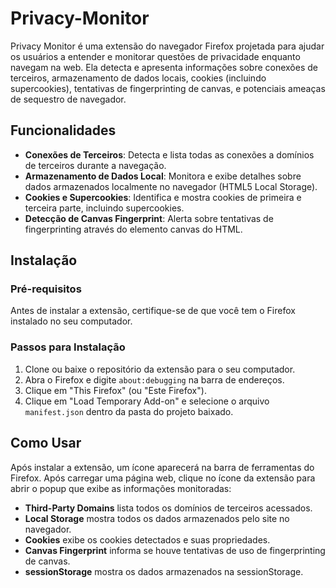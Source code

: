 # Privacy-Monitor

Privacy Monitor é uma extensão do navegador Firefox projetada para ajudar os usuários a entender e monitorar questões de privacidade enquanto navegam na web. Ela detecta e apresenta informações sobre conexões de terceiros, armazenamento de dados locais, cookies (incluindo supercookies), tentativas de fingerprinting de canvas, e potenciais ameaças de sequestro de navegador.

## Funcionalidades

- **Conexões de Terceiros**: Detecta e lista todas as conexões a domínios de terceiros durante a navegação.
- **Armazenamento de Dados Local**: Monitora e exibe detalhes sobre dados armazenados localmente no navegador (HTML5 Local Storage).
- **Cookies e Supercookies**: Identifica e mostra cookies de primeira e terceira parte, incluindo supercookies.
- **Detecção de Canvas Fingerprint**: Alerta sobre tentativas de fingerprinting através do elemento canvas do HTML.

## Instalação

### Pré-requisitos

Antes de instalar a extensão, certifique-se de que você tem o Firefox instalado no seu computador.

### Passos para Instalação

1. Clone ou baixe o repositório da extensão para o seu computador.
2. Abra o Firefox e digite `about:debugging` na barra de endereços.
3. Clique em "This Firefox" (ou "Este Firefox").
4. Clique em "Load Temporary Add-on" e selecione o arquivo `manifest.json` dentro da pasta do projeto baixado.

## Como Usar

Após instalar a extensão, um ícone aparecerá na barra de ferramentas do Firefox. Após carregar uma página web, clique no ícone da extensão para abrir o popup que exibe as informações monitoradas:

- **Third-Party Domains** lista todos os domínios de terceiros acessados.
- **Local Storage** mostra todos os dados armazenados pelo site no navegador.
- **Cookies** exibe os cookies detectados e suas propriedades.
- **Canvas Fingerprint** informa se houve tentativas de uso de fingerprinting de canvas.
- **sessionStorage** mostra os dados armazenados na sessionStorage.

